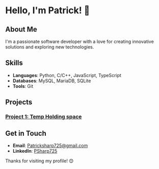 # Hello, I'm Patrick! 👋

## About Me
I'm a passionate software developer with a love for creating innovative solutions and exploring new technologies.

## Skills
- **Languages**: Python, C/C++, JavaScript, TypeScript
- **Databases**: MySQL, MariaDB, SQLite
- **Tools**: Git

## Projects
### [Project 1: Temp Holding space](https://github.com/PSharp725/)

## Get in Touch
- **Email**: Patricksharp725@gmail.com
- **LinkedIn**: [PSharp725](https://www.linkedin.com/in/psharp725)

Thanks for visiting my profile! 😊
